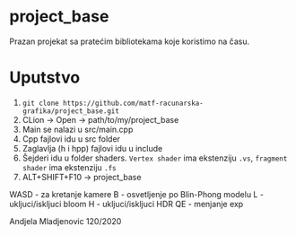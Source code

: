 # project_base
Prazan projekat sa pratećim bibliotekama koje koristimo na času. 

# Uputstvo
1. `git clone https://github.com/matf-racunarska-grafika/project_base.git`
2. CLion -> Open -> path/to/my/project_base
3. Main se nalazi u src/main.cpp
4. Cpp fajlovi idu u src folder
5. Zaglavlja (h i hpp) fajlovi idu u include
6. Šejderi idu u folder shaders. `Vertex shader` ima ekstenziju `.vs`, `fragment shader` ima ekstenziju `.fs`
7. ALT+SHIFT+F10 -> project_base 


WASD - za kretanje kamere
B - osvetljenje po Blin-Phong modelu
L - ukljuci/iskljuci bloom
H - ukljuci/iskljuci HDR
QE - menjanje exp

Andjela Mladjenovic 120/2020